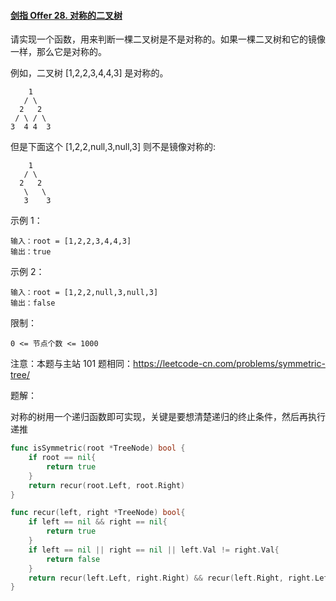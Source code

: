 #### [剑指 Offer 28. 对称的二叉树](https://leetcode.cn/problems/dui-cheng-de-er-cha-shu-lcof/)

请实现一个函数，用来判断一棵二叉树是不是对称的。如果一棵二叉树和它的镜像一样，那么它是对称的。

例如，二叉树 [1,2,2,3,4,4,3] 是对称的。

```
	1
   / \
  2   2
 / \ / \
3  4 4  3
```

但是下面这个 [1,2,2,null,3,null,3] 则不是镜像对称的:

```
	1
   / \
  2   2
   \   \
   3    3
```

 

示例 1：

```
输入：root = [1,2,2,3,4,4,3]
输出：true
```

示例 2：

```
输入：root = [1,2,2,null,3,null,3]
输出：false
```


限制：

```
0 <= 节点个数 <= 1000
```

注意：本题与主站 101 题相同：https://leetcode-cn.com/problems/symmetric-tree/



题解：

对称的树用一个递归函数即可实现，关键是要想清楚递归的终止条件，然后再执行递推

```go
func isSymmetric(root *TreeNode) bool {
    if root == nil{
        return true
    }
    return recur(root.Left, root.Right)
}

func recur(left, right *TreeNode) bool{
    if left == nil && right == nil{
        return true
    }
    if left == nil || right == nil || left.Val != right.Val{
        return false
    }
    return recur(left.Left, right.Right) && recur(left.Right, right.Left)
}
```


